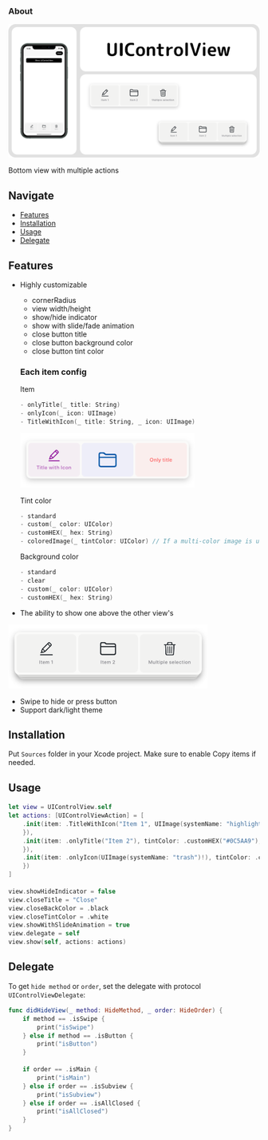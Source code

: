 
### About

<p align="center">
  <img src="https://github.com/VladK9/UIControlView/blob/main/Assets/Banner.png">
</p>

Bottom view with multiple actions

## Navigate

- [Features](#features)
- [Installation](#installation)
- [Usage](#usage)
- [Delegate](#delegate)

## Features

- Highly customizable
   - cornerRadius
   - view width/height
   - show/hide indicator
   - show with slide/fade animation
   - close button title
   - close button background color
   - close button tint color


   ### Each item config
   
   Item
   ```swift
   - onlyTitle(_ title: String)
   - onlyIcon(_ icon: UIImage)
   - TitleWithIcon(_ title: String, _ icon: UIImage)
   ```
   
   <p float="left">
   <img src="https://github.com/VladK9/UIControlView/blob/main/Assets/Item configs.png" width="350">
   </p>
   
   Tint color
   ```swift
   - standard
   - custom(_ color: UIColor)
   - customHEX(_ hex: String)
   - coloredImage(_ tintColor: UIColor) // If a multi-color image is used, only the text color changes
   ```
    
   Background color
   ```swift
   - standard
   - clear
   - custom(_ color: UIColor)
   - customHEX(_ hex: String)
   ```
   
- The ability to show one above the other view's
<p float="left">
  <img src="https://github.com/VladK9/UIControlView/blob/main/Assets/Multiple view's.png" width="400">
</p>

- Swipe to hide or press button
- Support dark/light theme

## Installation
Put `Sources` folder in your Xcode project. Make sure to enable Copy items if needed.

## Usage

```swift
let view = UIControlView.self
let actions: [UIControlViewAction] = [
    .init(item: .TitleWithIcon("Item 1", UIImage(systemName: "highlighter")!), tintColor: .customHEX("890596"), backColor: .custom(.purple), handler: { _ in
    }),
    .init(item: .onlyTitle("Item 2"), tintColor: .customHEX("#0C5AA9"), backColor: .custom(.blue), handler: { _ in
    }),
    .init(item: .onlyIcon(UIImage(systemName: "trash")!), tintColor: .custom(.red), backColor: .custom(.red), handler: { _ in
    })
]
      
view.showHideIndicator = false
view.closeTitle = "Close"
view.closeBackColor = .black
view.closeTintColor = .white
view.showWithSlideAnimation = true
view.delegate = self
view.show(self, actions: actions)
```

## Delegate

To get `hide method` or `order`, set the delegate with protocol `UIControlViewDelegate`:

```swift
func didHideView(_ method: HideMethod, _ order: HideOrder) {
    if method == .isSwipe {
        print("isSwipe")
    } else if method == .isButton {
        print("isButton")
    }
        
    if order == .isMain {
        print("isMain")
    } else if order == .isSubview {
        print("isSubview")
    } else if order == .isAllClosed {
        print("isAllClosed")
    }
}
```
